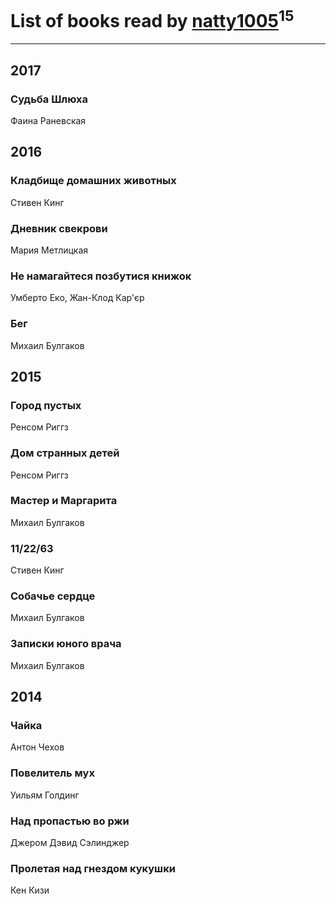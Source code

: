 # List of books read by [natty1005](http://vk.com/id145607502)<sup>15</sup>
---

## 2017

### Судьба Шлюха
Фаина Раневская



## 2016

### Кладбище домашних животных
Стивен Кинг


### Дневник свекрови
Мария Метлицкая


### Не намагайтеся позбутися книжок
Умберто Еко, Жан-Клод Кар'єр


### Бег
Михаил Булгаков



## 2015

### Город пустых
Ренсом Риггз


### Дом странных детей
Ренсом Риггз


### Мастер и Маргарита
Михаил Булгаков


### 11/22/63
Стивен Кинг


### Собачье сердце
Михаил Булгаков


### Записки юного врача
Михаил Булгаков



## 2014

### Чайка
Антон Чехов


### Повелитель мух
Уильям Голдинг


### Над пропастью во ржи
Джером Дэвид Сэлинджер


### Пролетая над гнездом кукушки
Кен Кизи



